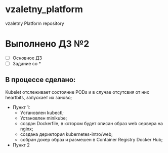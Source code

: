 # vzaletny_platform
vzaletny Platform repository
# Выполнено ДЗ №2

 - [ ] Основное ДЗ
 - [ ] Задание со *

## В процессе сделано:

Kubelet отслеживает состояние PODs и в случае отсутсвия от них heartbits, запускает их заново;

 - Пункт 1:
    - Уcтановлен kubectl;
    - Установлен minikube;
    - создан Dockerfile, в котором будет описан образ web сервера на nginx;
    - создана дериктория kubernetes-intro/web;
    - собран докер образ и размешен в Container Registry Docker Hub;
 - Пункт 2

